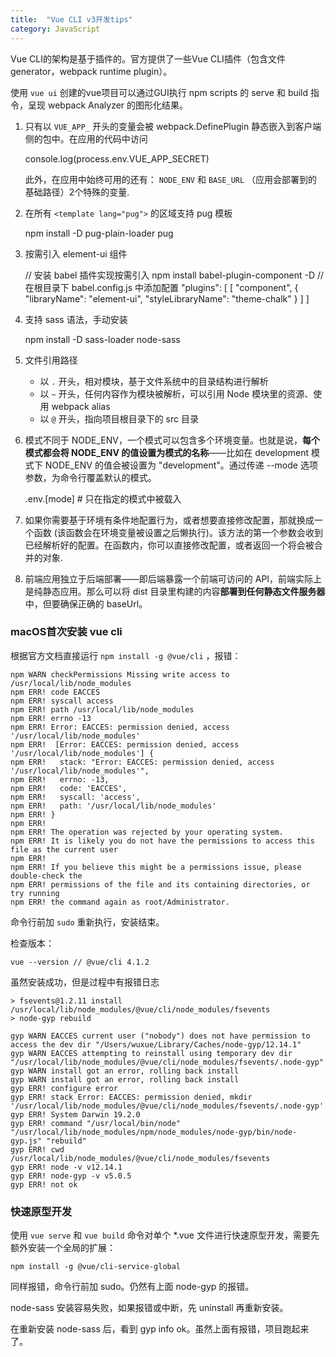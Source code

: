 ```yaml
---
title:  "Vue CLI v3开发tips"
category: JavaScript
---
```

Vue CLI的架构是基于插件的。官方提供了一些Vue CLI插件（包含文件generator，webpack runtime plugin）。

使用 `vue ui` 创建的vue项目可以通过GUI执行 npm scripts 的 serve 和 build 指令，呈现 webpack Analyzer 的图形化结果。

1. 只有以 `VUE_APP_` 开头的变量会被 webpack.DefinePlugin 静态嵌入到客户端侧的包中。在应用的代码中访问


	console.log(process.env.VUE_APP_SECRET)

	此外，在应用中始终可用的还有： `NODE_ENV` 和 `BASE_URL` （应用会部署到的基础路径）2个特殊的变量.
2. 在所有 `<template lang="pug">` 的区域支持 pug 模板

	npm install -D pug-plain-loader pug
3. 按需引入 element-ui 组件

	// 安装 babel 插件实现按需引入
	npm install babel-plugin-component -D
	// 在根目录下 babel.config.js 中添加配置
	"plugins": [
	  [
      "component",
      {
        "libraryName": "element-ui",
        "styleLibraryName": "theme-chalk"
      }
    ]
  ]
4. 支持 sass 语法，手动安装

	npm install -D sass-loader node-sass
5. 文件引用路径

	+ 以 `.` 开头，相对模块，基于文件系统中的目录结构进行解析
	+ 以 `~` 开头，任何内容作为模块被解析，可以引用 Node 模块里的资源、使用 webpack alias
	+ 以 `@` 开头，指向项目根目录下的 src 目录
6. 模式不同于 NODE_ENV，一个模式可以包含多个环境变量。也就是说，**每个模式都会将 NODE_ENV 的值设置为模式的名称**——比如在 development 模式下 NODE_ENV 的值会被设置为 "development"。通过传递 --mode 选项参数，为命令行覆盖默认的模式。

	.env.[mode]         # 只在指定的模式中被载入

7. 如果你需要基于环境有条件地配置行为，或者想要直接修改配置，那就换成一个函数 (该函数会在环境变量被设置之后懒执行)。该方法的第一个参数会收到已经解析好的配置。在函数内，你可以直接修改配置，或者返回一个将会被合并的对象.
8. 前端应用独立于后端部署——即后端暴露一个前端可访问的 API，前端实际上是纯静态应用。那么可以将 dist 目录里构建的内容**部署到任何静态文件服务器**中，但要确保正确的 baseUrl。

### macOS首次安装 vue cli

根据官方文档直接运行 `npm install -g @vue/cli` ，报错：

```shell
npm WARN checkPermissions Missing write access to /usr/local/lib/node_modules
npm ERR! code EACCES
npm ERR! syscall access
npm ERR! path /usr/local/lib/node_modules
npm ERR! errno -13
npm ERR! Error: EACCES: permission denied, access '/usr/local/lib/node_modules'
npm ERR!  [Error: EACCES: permission denied, access '/usr/local/lib/node_modules'] {
npm ERR!   stack: "Error: EACCES: permission denied, access '/usr/local/lib/node_modules'",
npm ERR!   errno: -13,
npm ERR!   code: 'EACCES',
npm ERR!   syscall: 'access',
npm ERR!   path: '/usr/local/lib/node_modules'
npm ERR! }
npm ERR! 
npm ERR! The operation was rejected by your operating system.
npm ERR! It is likely you do not have the permissions to access this file as the current user
npm ERR! 
npm ERR! If you believe this might be a permissions issue, please double-check the
npm ERR! permissions of the file and its containing directories, or try running
npm ERR! the command again as root/Administrator.
```
命令行前加 `sudo` 重新执行，安装结束。

检查版本：

	vue --version // @vue/cli 4.1.2

虽然安装成功，但是过程中有报错日志

```shell
> fsevents@1.2.11 install /usr/local/lib/node_modules/@vue/cli/node_modules/fsevents
> node-gyp rebuild

gyp WARN EACCES current user ("nobody") does not have permission to access the dev dir "/Users/wuxue/Library/Caches/node-gyp/12.14.1"
gyp WARN EACCES attempting to reinstall using temporary dev dir "/usr/local/lib/node_modules/@vue/cli/node_modules/fsevents/.node-gyp"
gyp WARN install got an error, rolling back install
gyp WARN install got an error, rolling back install
gyp ERR! configure error 
gyp ERR! stack Error: EACCES: permission denied, mkdir '/usr/local/lib/node_modules/@vue/cli/node_modules/fsevents/.node-gyp'
gyp ERR! System Darwin 19.2.0
gyp ERR! command "/usr/local/bin/node" "/usr/local/lib/node_modules/npm/node_modules/node-gyp/bin/node-gyp.js" "rebuild"
gyp ERR! cwd /usr/local/lib/node_modules/@vue/cli/node_modules/fsevents
gyp ERR! node -v v12.14.1
gyp ERR! node-gyp -v v5.0.5
gyp ERR! not ok 
```

### 快速原型开发

使用 `vue serve` 和 `vue build` 命令对单个 *.vue 文件进行快速原型开发，需要先额外安装一个全局的扩展：

	npm install -g @vue/cli-service-global

同样报错，命令行前加 sudo。仍然有上面 node-gyp 的报错。

node-sass 安装容易失败，如果报错或中断，先 uninstall 再重新安装。

在重新安装 node-sass 后，看到 gyp info ok。虽然上面有报错，项目跑起来了。

